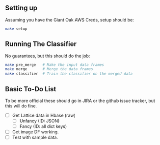 ## Setting up
Assuming you have the Giant Oak AWS Creds, setup should be:

```bash
make setup
```

## Running The Classifier
No guarantees, but this should do the job:
```bash
make pre_merge   # Make the input data frames
make merge       # Merge the data frames
make classifier  # Train the classifier on the merged data
```

## Basic To-Do List
To be more official these should go in JIRA or the github issue tracker, but this will do fine.
- [ ] Get Lattice data in Hbase (raw)
  - [ ] Unfancy (ID: JSON)
  - [ ] Fancy (ID: all dict keys)
- [ ] Get image DF working.
- [ ] Test with sample data.
